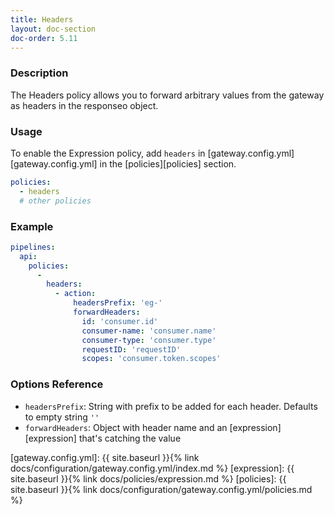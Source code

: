 ```yaml
---
title: Headers
layout: doc-section
doc-order: 5.11
---
```


### Description

The Headers policy allows you to forward arbitrary values from the gateway as headers in the responseo object.

### Usage

To enable the Expression policy, add `headers` in [gateway.config.yml][gateway.config.yml] in the [policies][policies] section.

```yaml
policies:
  - headers
  # other policies
```

### Example

```yml
pipelines:
  api:
    policies:
      -
        headers:
          - action:
              headersPrefix: 'eg-'
              forwardHeaders:
                id: 'consumer.id'
                consumer-name: 'consumer.name'
                consumer-type: 'consumer.type'
                requestID: 'requestID'
                scopes: 'consumer.token.scopes'

```

### Options Reference
* `headersPrefix`: String with prefix to be added for each header. Defaults to empty string `''`
* `forwardHeaders`: Object with header name and an [expression][expression] that's catching the value

[gateway.config.yml]: {{ site.baseurl }}{% link docs/configuration/gateway.config.yml/index.md %}
[expression]: {{ site.baseurl }}{% link docs/policies/expression.md %}
[policies]: {{ site.baseurl }}{% link docs/configuration/gateway.config.yml/policies.md %}
